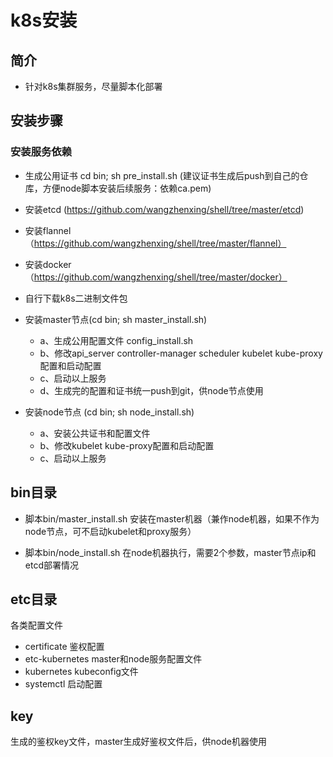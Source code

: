 # k8s安装

## 简介

- 针对k8s集群服务，尽量脚本化部署

## 安装步骤
### 安装服务依赖
- 生成公用证书 cd bin; sh pre_install.sh (建议证书生成后push到自己的仓库，方便node脚本安装后续服务：依赖ca.pem)
- 安装etcd (https://github.com/wangzhenxing/shell/tree/master/etcd)
- 安装flannel（https://github.com/wangzhenxing/shell/tree/master/flannel）
- 安装docker（https://github.com/wangzhenxing/shell/tree/master/docker）

- 自行下载k8s二进制文件包
- 安装master节点(cd bin; sh master_install.sh)
  - a、生成公用配置文件 config_install.sh
  - b、修改api_server controller-manager scheduler kubelet kube-proxy配置和启动配置
  - c、启动以上服务
  - d、生成完的配置和证书统一push到git，供node节点使用
- 安装node节点 (cd bin; sh node_install.sh)
  - a、安装公共证书和配置文件
  - b、修改kubelet kube-proxy配置和启动配置
  - c、启动以上服务


## bin目录
- 脚本bin/master_install.sh
安装在master机器（兼作node机器，如果不作为node节点，可不启动kubelet和proxy服务）


- 脚本bin/node_install.sh
在node机器执行，需要2个参数，master节点ip和etcd部署情况


## etc目录
各类配置文件
- certificate 鉴权配置
- etc-kubernetes master和node服务配置文件
- kubernetes kubeconfig文件
- systemctl 启动配置


## key
生成的鉴权key文件，master生成好鉴权文件后，供node机器使用
